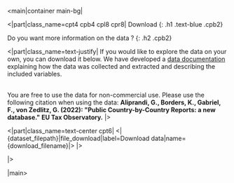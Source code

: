 <main|container main-bg|

<|part|class_name=cpt4 cpb4 cpl8 cpr8|
Download
{: .h1 .text-blue .cpb2}

Do you want more information on the data ?
{: .h2 .cpb2}

<|part|class_name=text-justify|
If you would like to explore the data on your own, you can download it below. We have developed a
<a href="https://www.taxobservatory.eu//www-site/uploads/2023/02/Public_CbCRs_dataset_documentation-2.pdf" target="_blank">
 data documentation 
</a>
explaining how the data was collected and extracted and describing the included variables.
<br/><br/>

You are free to use the data for non-commercial use. Please use the following citation when using the data: 
**Aliprandi, G., Borders, K., Gabriel, F., von Zedlitz, G. (2022): "Public Country-by-Country Reports: a new database." 
EU Tax Observatory.**
|>

<|part|class_name=text-center cpt6|
<|{dataset_filepath}|file_download|label=Download data|name={download_filename}|>
|>

|>

|main>
